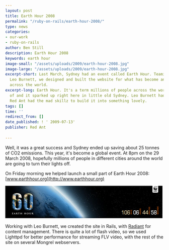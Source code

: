 ```yaml
---
layout: post
title: Earth Hour 2008
permalink: "/ruby-on-rails/earth-hour-2008/"
type: news
categories:
- our-work
- ruby-on-rails
author: Ben Still
description: Earth Hour 2008
keywords: earth hour
image-small: "/assets/uploads/2009/earth-hour-2008.jpg"
image-large: "/assets/uploads/2009/earth-hour-2008.jpg"
excerpt-short: Last March, Sydney had an event called Earth Hour. Teaming up with
  Leo Burnett, we designed and built the website for what has become an iconic event
  across the world.
excerpt-long: Earth Hour. It's a term millions of people across the world have heard
  of and it sparked up right here in little old Sydney. Leo Burnett had the idea,
  Red Ant had the mad skillz to build it into something lovely.
tags: []
time: ''
redirect_from: []
date_published: ! ' 2009-07-13'
publisher: Red Ant

---
```

Well, it was a great success and Sydney ended up saving about 25 tonnes of CO2 emissions. This year, it's become a global event. At 8pm on the 29 March 2008, hopefully millions of people in different cities around the world are going to turn their lights off.

On Friday morning we helped launch a small part of Earth Hour 2008: [www.earthhour.org](http://www.earthhour.org)

[![earth hour banner](/assets/uploads/2009/earth-hour-2008.jpg)](http://www.earthhour.org "earth hour banner")

Working with Leo Burnett, we created the site in Rails, with [Radiant](http://radiantcms.org/) for content management. There is quite a lot of flash video, so we used Lighttpd for better performance for streaming FLV video, with the rest of the site on several Mongrel webservers.